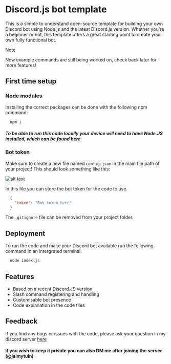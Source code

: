 
# Discord.js bot template

This is a simple to understand open-source template for building your own Discord bot using Node.js and the latest Discord.js version.
Whether you're a beginner or not, this template offers a great starting point to create your own fully functional bot.

> [!Note]
> New example commands are still being worked on, check back later for more features!

## First time setup

### Node modules
Installing the correct packages can be done with the following npm command:

```bash
  npm i
```
##### To be able to run this code locally your device will need to have Node.JS installed, which can be found [here](https://nodejs.org/en/download)

### Bot token
Make sure to create a new file named `config.json` in the main file path of your project!
This should look something like this: 

![alt text](https://spud.jaimytuin.com/media/projectShowcase/configExample.png)

In this file you can store the bot token for the code to use.
```json
  {
    "token": "Bot token here"
  }
```
The `.gitignore` file can be removed from your project folder.
    
## Deployment

To run the code and make your Discord bot available run the following command in an intergrated terminal.

```bash
  node index.js
```


## Features

- Based on a recent Discord.JS version
- Slash command registering and handling
- Customisable bot presence 
- Code explanation in the code files


## Feedback

If you find any bugs or issues with the code, please ask your question in my discord server [here](https://discord.gg/8KxqWAKCPe)
#### If you wish to keep it private you can also DM me after joining the server (@jaimytuin)